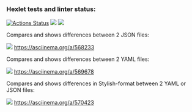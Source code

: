 ### Hexlet tests and linter status:
[![Actions Status](https://github.com/hamsterTears/frontend-project-46/workflows/hexlet-check/badge.svg)](https://github.com/hamsterTears/frontend-project-46/actions)
<a href="https://codeclimate.com/github/hamsterTears/frontend-project-46/maintainability"><img src="https://api.codeclimate.com/v1/badges/77a302ea4166a35c8856/maintainability" /></a>
<a href="https://codeclimate.com/github/hamsterTears/frontend-project-46/test_coverage"><img src="https://api.codeclimate.com/v1/badges/77a302ea4166a35c8856/test_coverage" /></a>

Compares and shows differences between 2 JSON files:

<a href="https://asciinema.org/a/568233" target="_blank"><img src="https://asciinema.org/a/568233.svg" /></a>
https://asciinema.org/a/568233


Compares and shows differences between 2 YAML files:

<a href="https://asciinema.org/a/569678" target="_blank"><img src="https://asciinema.org/a/569678.svg" /></a>
https://asciinema.org/a/569678


Compares and shows differences in Stylish-format between 2 YAML or JSON files:

<a href="https://asciinema.org/a/570423" target="_blank"><img src="https://asciinema.org/a/570423.svg" /></a>
https://asciinema.org/a/570423